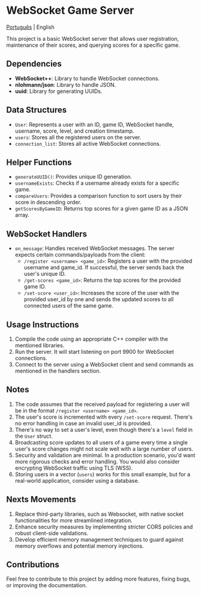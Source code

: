 
# WebSocket Game Server

[Português](README.pt.md) | English

This project is a basic WebSocket server that allows user registration, maintenance of their scores, and querying scores for a specific game.

## Dependencies

- **WebSocket++**: Library to handle WebSocket connections.
- **nlohmann/json**: Library to handle JSON.
- **uuid**: Library for generating UUIDs.

## Data Structures

- `User`: Represents a user with an ID, game ID, WebSocket handle, username, score, level, and creation timestamp.
- `users`: Stores all the registered users on the server.
- `connection_list`: Stores all active WebSocket connections.

## Helper Functions

- `generateUUID()`: Provides unique ID generation.
- `usernameExists`: Checks if a username already exists for a specific game.
- `compareUsers`: Provides a comparison function to sort users by their score in descending order.
- `getScoresByGameID`: Returns top scores for a given game ID as a JSON array.

## WebSocket Handlers

- `on_message`: Handles received WebSocket messages. The server expects certain commands/payloads from the client:
  - `/register <username> <game_id>`: Registers a user with the provided username and game_id. If successful, the server sends back the user's unique ID.
  - `/get-scores <game_id>`: Returns the top scores for the provided game ID.
  - `/set-score <user_id>`: Increases the score of the user with the provided user_id by one and sends the updated scores to all connected users of the same game.

## Usage Instructions

1. Compile the code using an appropriate C++ compiler with the mentioned libraries.
2. Run the server. It will start listening on port 9900 for WebSocket connections.
3. Connect to the server using a WebSocket client and send commands as mentioned in the handlers section.

## Notes

1. The code assumes that the received payload for registering a user will be in the format `/register <username> <game_id>`.
2. The user's score is incremented with every `/set-score` request. There's no error handling in case an invalid user_id is provided.
3. There's no way to set a user's level, even though there's a `level` field in the `User` struct.
4. Broadcasting score updates to all users of a game every time a single user's score changes might not scale well with a large number of users.
5. Security and validation are minimal. In a production scenario, you'd want more rigorous checks and error handling. You would also consider encrypting WebSocket traffic using TLS (WSS).
6. Storing users in a vector (`users`) works for this small example, but for a real-world application, consider using a database.

## Nexts Movements

1. Replace third-party libraries, such as Websocket, with native socket functionalities for more streamlined integration.
2. Enhance security measures by implementing stricter CORS policies and robust client-side validations.
3. Develop efficient memory management techniques to guard against memory overflows and potential memory injections.

## Contributions

Feel free to contribute to this project by adding more features, fixing bugs, or improving the documentation.
